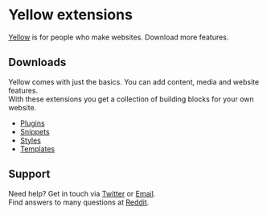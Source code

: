 Yellow extensions
=================
[Yellow](https://github.com/markseu/yellowcms) is for people who make websites. Download more features.

Downloads
---------
Yellow comes with just the basics. You can add content, media and website features.   
With these extensions you get a collection of building blocks for your own website.

* [Plugins](https://github.com/markseu/yellowcms-extensions/tree/master/plugins)
* [Snippets](https://github.com/markseu/yellowcms-extensions/tree/master/snippets)
* [Styles](https://github.com/markseu/yellowcms-extensions/tree/master/styles)
* [Templates](https://github.com/markseu/yellowcms-extensions/tree/master/templates)

Support
-------
Need help? Get in touch via [Twitter](https://twitter.com/markseu) or [Email](http://datenstrom.se/contact/).  
Find answers to many questions at [Reddit](http://www.reddit.com/r/yellowcms/).